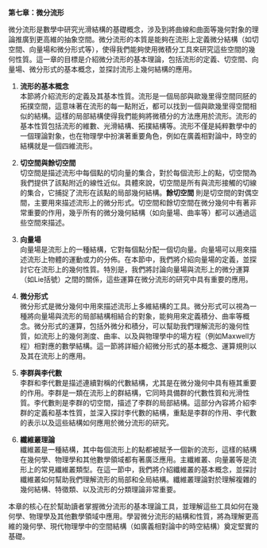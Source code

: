**第七章：微分流形**

微分流形是數學中研究光滑結構的基礎概念，涉及到將曲線和曲面等幾何對象的理論推廣到更高維的抽象空間。微分流形的本質是能夠在流形上定義微分結構（如切空間、向量場和微分形式等），使得我們能夠使用微積分工具來研究這些空間的幾何性質。這一章的目標是介紹微分流形的基本理論，包括流形的定義、切空間、向量場、微分形式的基本概念，並探討流形上幾何結構的應用。

1. **流形的基本概念**  
   本節將介紹流形的定義及其基本性質。流形是一個局部與歐幾里得空間同胚的拓撲空間，這意味著在流形的每一點附近，都可以找到一個與歐幾里得空間相似的結構。這樣的局部結構使得我們能夠將微積分的方法應用於流形。流形的基本性質包括流形的維數、光滑結構、拓撲結構等。流形不僅是純粹數學中的一個理論對象，也在物理學中扮演著重要角色，例如在廣義相對論中，時空的結構就是一個四維流形。

2. **切空間與餘切空間**  
   切空間是描述流形中每個點的切向量的集合，對於每個流形上的點，切空間為我們提供了該點附近的線性近似。具體來說，切空間是所有與流形接觸的切線的集合，它捕捉了流形在該點的局部幾何結構。**餘切空間** 則是切空間的對偶空間，主要用來描述流形上的微分形式。切空間和餘切空間在微分幾何中有著非常重要的作用，幾乎所有的微分幾何結構（如向量場、曲率等）都可以通過這些空間來描述。

3. **向量場**  
   向量場是流形上的一種結構，它對每個點分配一個切向量。向量場可以用來描述流形上物體的運動或力的分佈。在本節中，我們將介紹向量場的定義，並探討它在流形上的幾何性質。特別是，我們將討論向量場與流形上的微分運算（如Lie括號）之間的關係，這些運算在微分流形的研究中具有重要的應用。

4. **微分形式**  
   微分形式是微分幾何中用來描述流形上多維結構的工具。微分形式可以視為一種將向量場與流形的局部結構相結合的對象，能夠用來定義積分、曲率等概念。微分形式的運算，包括外微分和積分，可以幫助我們理解流形的幾何性質，如流形上的幾何測度、曲率、以及與物理學中的場方程（例如Maxwell方程）相對應的數學結構。這一節將詳細介紹微分形式的基本概念、運算規則以及其在流形上的應用。

5. **李群與李代數**  
   李群和李代數是描述連續對稱的代數結構，尤其是在微分幾何中具有極其重要的作用。李群是一類在流形上的群結構，它同時具備群的代數性質和光滑性質。李代數則是李群的切空間，描述了李群的局部結構。這部分內容將介紹李群的定義和基本性質，並深入探討李代數的結構，重點是李群的作用、李代數的表示以及這些結構如何應用於微分流形的研究。

6. **纖維叢理論**  
   纖維叢是一種結構，其中每個流形上的點都被賦予一個新的流形，這樣的結構在幾何學、物理學和其他數學領域都有著廣泛應用。主纖維叢、向量叢等是流形上的常見纖維叢類型。在這一節中，我們將介紹纖維叢的基本概念，並探討纖維叢如何幫助我們理解流形的局部和全局結構。纖維叢理論對於理解複雜的幾何結構、特徵類、以及流形的分類理論非常重要。

本章的核心在於幫助讀者掌握微分流形的基本理論工具，並理解這些工具如何在幾何學、物理學及其他數學領域中應用。學習微分流形的結構和性質，將為理解更高維的幾何學、現代物理學中的空間結構（如廣義相對論中的時空結構）奠定堅實的基礎。